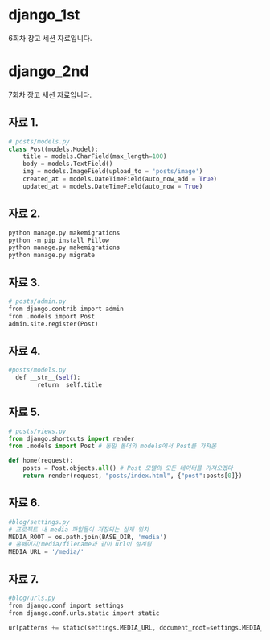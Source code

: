 # django_1st
6회차 장고 세션 자료입니다. 

# django_2nd 
7회차 장고 세션 자료입니다. 

## 자료 1. 
```python 
# posts/models.py
class Post(models.Model):
    title = models.CharField(max_length=100)
    body = models.TextField()
    img = models.ImageField(upload_to = 'posts/image')
    created_at = models.DateTimeField(auto_now_add = True)
    updated_at = models.DateTimeField(auto_now = True)
```

## 자료 2. 
```sh
python manage.py makemigrations
python -m pip install Pillow
python manage.py makemigrations
python manage.py migrate

```

## 자료 3.
```python
# posts/admin.py
from django.contrib import admin
from .models import Post
admin.site.register(Post) 

```

## 자료 4. 
```python
#posts/models.py
  def __str__(self):
        return  self.title

```
## 자료 5. 
```python 
# posts/views.py
from django.shortcuts import render
from .models import Post # 동일 폴더의 models에서 Post를 가져옴 

def home(request):
    posts = Post.objects.all() # Post 모델의 모든 데이터를 가져오겠다
    return render(request, "posts/index.html", {"post":posts[0]})

```

## 자료 6.
```python 
#blog/settings.py
# 프로젝트 내 media 파일들이 저장되는 실제 위치
MEDIA_ROOT = os.path.join(BASE_DIR, 'media') 
# 홈페이지/media/filename과 같이 url이 설계됨
MEDIA_URL = '/media/'

```

## 자료 7. 
```python
#blog/urls.py
from django.conf import settings
from django.conf.urls.static import static

urlpatterns += static(settings.MEDIA_URL, document_root=settings.MEDIA_ROOT)
```
